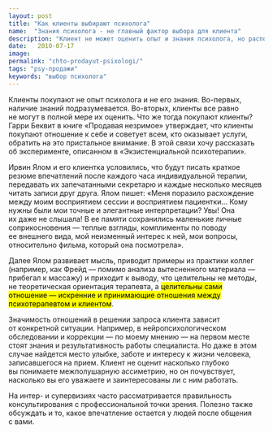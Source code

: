 ```yaml
---
layout: post
title: "Как клиенты выбирают психолога"
name:  "Знания психолога - не главный фактор выбора для клиента"
description: "Клиент не может оценить опыт и знания психолога, но распознает и покупает отношение."
date:   2010-07-17		 
image: 
permalink: "chto-prodayut-psixologi/"
tags: "psy-продажи"
keywords: "выбор психолога"
---
```


<p>Клиенты покупают не&nbsp;опыт психолога и&nbsp;не&nbsp;его знания. Во-первых, наличие знаний подразумевается. Во-вторых, клиенты все равно не&nbsp;могут в&nbsp;полной мере их&nbsp;оценить. Что&nbsp;же тогда покупают клиенты? Гарри Беквит в&nbsp;книге «Продавая незримое» утверждает, что клиенты покупают отношение к&nbsp;себе и&nbsp;советует всем, кто оказывает услуги, обратить на&nbsp;это пристальное внимание. В&nbsp;этой связи хочу рассказать об&nbsp;эксперименте, описанном в&nbsp;«Экзистенциальной психотерапии».</p>
<p>Ирвин Ялом и&nbsp;его клиентка условились, что будут писать краткое резюме впечатлений после каждого часа индивидуальной терапии, передавать их&nbsp;запечатанными секретарю и&nbsp;каждые несколько месяцев читать записи друг друга. Ялом пишет: «Меня поразило расхождение между моим восприятием сессии и&nbsp;восприятием пациентки... Кому нужны были мои точные и&nbsp;элегантные интерпретации? Увы! Она их&nbsp;даже не&nbsp;слышала! В&nbsp;ее&nbsp;памяти сохранились маленькие личные соприкосновения&nbsp;— теплые взгляды, комплименты по&nbsp;поводу ее&nbsp;внешнего вида, мой неизменный интерес к&nbsp;ней, мои вопросы, относительно фильма, который она посмотрела».</p>
<p>Далее Ялом развивает мысль, приводит примеры из&nbsp;практики коллег (например, как Фрейд&nbsp;— помимо анализа вытесненного материала&nbsp;— прибегал к&nbsp;массажу) и&nbsp;приходит к&nbsp;выводу, что целительны не&nbsp;методы, не&nbsp;теоретическая ориентация терапевта, а&nbsp;<mark>целительны сами отношение&nbsp;— искренние и&nbsp;принимающие отношения между психотерапевтом и&nbsp;клиентом</mark>.</p>
<p>Значимость отношений в&nbsp;решении запроса клиента зависит от&nbsp;конкретной ситуации. Например, в&nbsp;нейропсихологическом обследовании и&nbsp;коррекции&nbsp;— по&nbsp;моему мнению&nbsp;— на&nbsp;первом месте стоят знания и&nbsp;результативность работы специалиста. Но&nbsp;даже в&nbsp;этом случае найдется место улыбке, заботе и&nbsp;интересу к&nbsp;жизни человека, записавшегося на&nbsp;прием. Клиент не&nbsp;оценит насколько глубоко вы&nbsp;понимаете межполушарную ассиметрию, но&nbsp;он&nbsp;почувствует, насколько вы&nbsp;его уважаете и&nbsp;заинтересованы&nbsp;ли с&nbsp;ним работать.</p>
<p>На&nbsp;интер- и&nbsp;супервизиях часто рассматривается правильность консультирования с&nbsp;профессиональной точки зрения. Полезно также обсуждать и&nbsp;то, какое впечатление остается у&nbsp;людей после общения с&nbsp;вами.</p>

